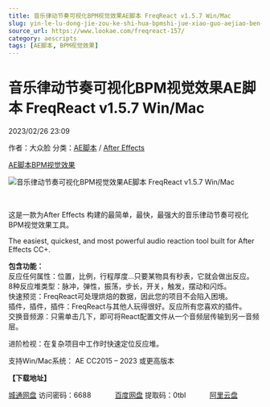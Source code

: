 ```yaml
---
title: 音乐律动节奏可视化BPM视觉效果AE脚本 FreqReact v1.5.7 Win/Mac
slug: yin-le-lu-dong-jie-zou-ke-shi-hua-bpmshi-jue-xiao-guo-aejiao-ben-freqreact-v1-5-7-win-mac
source_url: https://www.lookae.com/freqreact-157/
category: aescripts
tags: [AE脚本, BPM视觉效果]
---
```

# 音乐律动节奏可视化BPM视觉效果AE脚本 FreqReact v1.5.7 Win/Mac

2023/02/26 23:09

作者：大众脸
分类：[AE脚本](https://www.lookae.com/after-effects/aescripts/) / [After Effects](https://www.lookae.com/after-effects/)

[AE脚本](https://www.lookae.com/tag/ae%e8%84%9a%e6%9c%ac/)[BPM视觉效果](https://www.lookae.com/tag/bpm%e8%a7%86%e8%a7%89%e6%95%88%e6%9e%9c/)

![音乐律动节奏可视化BPM视觉效果AE脚本 FreqReact v1.5.7 Win/Mac](https://www.lookae.com/wp-content/uploads/2020/05/FreqReact.jpg "音乐律动节奏可视化BPM视觉效果AE脚本 FreqReact v1.5.7 Win/Mac-LookAE.com")

﻿

这是一款为After Effects 构建的最简单，最快，最强大的音乐律动节奏可视化BPM视觉效果工具。

The easiest, quickest, and most powerful audio reaction tool built for After Effects CC+.

**包含功能：**  
反应任何属性：位置，比例，行程厚度…只要某物具有秒表，它就会做出反应。  
8种反应堆类型：脉冲，弹性，振荡，步长，开关，触发，摆动和闪烁。  
快速预览：FreqReact可处理烘焙的数据，因此您的项目不会陷入困境。  
插件，插件，插件：FreqReact与其他人玩得很好。反应所有您喜欢的插件。  
交换音频源：只需单击几下，即可将React配置文件从一个音频层传输到另一音频层。

进阶检视：在复杂项目中工作时快速定位反应堆。

支持Win/Mac系统： AE CC2015 – 2023 或更高版本

**【下载地址】**

[城通网盘](https://url70.ctfile.com/f/2827370-814417027-0a7af5?p=4431) 访问密码：6688            [百度网盘](https://pan.baidu.com/s/1Nw4p1yHcypvoDgvnbZh9DA?pwd=0tbl) 提取码：0tbl            [阿里云盘](https://www.aliyundrive.com/s/ShQ9EB5yGck)
